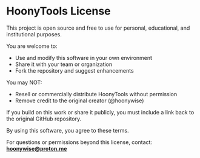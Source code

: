 HoonyTools License
===================

This project is open source and free to use for personal, educational, and institutional purposes.

You are welcome to:

- Use and modify this software in your own environment
- Share it with your team or organization
- Fork the repository and suggest enhancements

You may NOT:

- Resell or commercially distribute HoonyTools without permission
- Remove credit to the original creator (@hoonywise)

If you build on this work or share it publicly, you must include a link back to the original GitHub repository.

By using this software, you agree to these terms.

For questions or permissions beyond this license, contact:
**<hoonywise@proton.me>**
